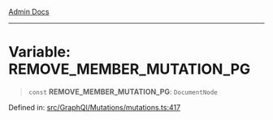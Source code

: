 [Admin Docs](/)

***

# Variable: REMOVE\_MEMBER\_MUTATION\_PG

> `const` **REMOVE\_MEMBER\_MUTATION\_PG**: `DocumentNode`

Defined in: [src/GraphQl/Mutations/mutations.ts:417](https://github.com/PalisadoesFoundation/talawa-admin/blob/main/src/GraphQl/Mutations/mutations.ts#L417)
